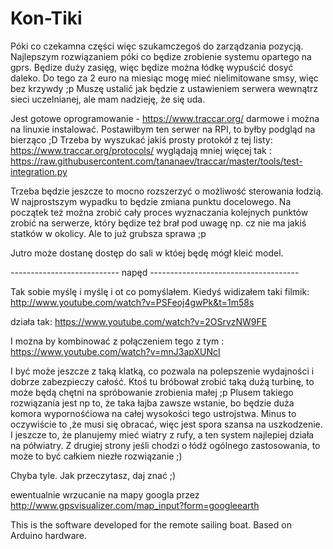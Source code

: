 ﻿# Kon-Tiki


Póki co czekamna części więc szukamczegoś do zarządzania pozycją.
Najlepszym rozwiązaniem póki co będize zrobienie systemu opartego na gprs.
Będize duży zasięg, więc będize można łódkę wypuścić dosyć daleko. 
Do tego za 2 euro na miesiąc mogę mieć nielimitowane smsy, więc bez krzywdy ;p
Muszę ustalić jak będzie z ustawieniem serwera wewnątrz sieci uczelnianej, ale mam nadzieję, że się uda. 

Jest gotowe oprogramowanie  -  https://www.traccar.org/ darmowe i można na linuxie instalować. 
Postawiłbym ten serwer na RPI, to byłby podgląd na bierząco ;D Trzeba by wyszukać jakiś prosty protokół z tej listy:
https://www.traccar.org/protocols/
wyglądają mniej więcej tak : 
https://raw.githubusercontent.com/tananaev/traccar/master/tools/test-integration.py

Trzeba będzie jeszcze to mocno rozszerzyć o możliwość sterowania łodzią.
 W najprostszym wypadku to będzie zmiana punktu docelowego.
Na początek też można zrobić cały proces wyznaczania kolejnych punktów zrobić na serwerze, 
który będize też brał pod uwagę np. cz nie ma jakiś statków w okolicy. Ale to już grubsza sprawa ;p

Jutro może dostanę dostęp do sali w któej będę mógł kleić model.


--------------------------- napęd		-------------------------------------
 
Tak sobie myślę i myślę i ot co pomyślałem. Kiedyś widizałem taki filmik:
http://www.youtube.com/watch?v=PSFeoj4gwPk&t=1m58s

działa tak:
https://www.youtube.com/watch?v=2OSrvzNW9FE

I można by kombinować z połączeniem tego  z tym : 
https://www.youtube.com/watch?v=mnJ3apXUNcI

I być może jeszcze z taką klatką, co pozwala na polepszenie wydajności i dobrze zabezpieczy całość. 
Ktoś tu bróbował zrobić taką dużą turbinę, to może będą chętni na spróbowanie zrobienia małej ;p 
Plusem takiego rozwiązania jest np to, że taka łajba zawsze wstanie, bo będzie duża komora wypornośćiowa na całej wysokości tego ustrojstwa.
Minus to oczywiście to ,że musi się obracać, więc jest spora szansa na uszkodzenie. 
I jeszcze to, że planujemy mieć wiatry z rufy, a ten system najlepiej działa na półwiatry. 
Z drugiej strony jeśli chodzi o łódź ogólnego zastosowania, to może to być całkiem niezłe rozwiązanie ;)

Chyba tyle. Jak przeczytasz, daj znać ;)

ewentualnie wrzucanie na mapy googla przez http://www.gpsvisualizer.com/map_input?form=googleearth

This is the software developed for the remote sailing boat. Based on Arduino hardware.